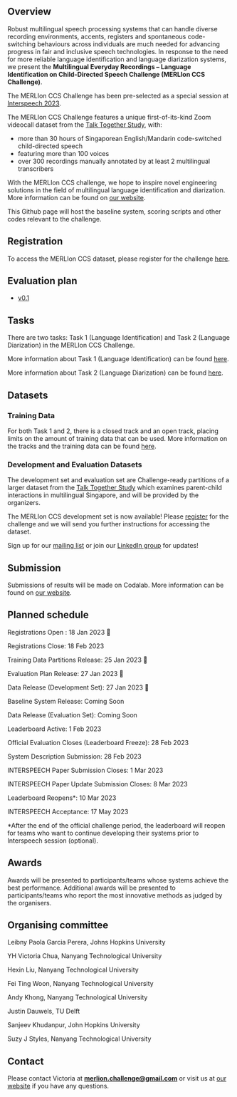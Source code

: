 
## Overview
Robust multilingual speech processing systems that can handle diverse recording 
environments, accents, registers and spontaneous code-switching behaviours across 
individuals are much needed for advancing progress in fair and inclusive speech 
technologies. In response to the need for more reliable language identification and language diarization systems, we present the **Multilingual Everyday Recordings – Language Identification on Child-Directed Speech Challenge (MERLIon CCS Challenge)**. 

The MERLIon CCS Challenge has been pre-selected as a special session at [Interspeech 2023](https://www.interspeech2023.org/). 

The MERLIon CCS Challenge features a unique first-of-its-kind Zoom videocall dataset from 
the [Talk Together Study](https://www.frontiersin.org/articles/10.3389/fpsyg.2021.734936/full), with:  
- more than 30 hours of Singaporean English/Mandarin code-switched child-directed 
speech  
- featuring more than 100 voices 
- over 300 recordings manually annotated by at least 2 multilingual transcribers 

With the MERLIon CCS challenge, we hope to inspire novel engineering solutions in the field of multilingual language identification and diarization. More information can be found on [our website](https://sites.google.com/view/merlion-ccs-challenge/). 

This Github page will host the baseline system, scoring scripts and other codes relevant to the challenge.

## Registration
To access the MERLIon CCS dataset, please register for the challenge [here](https://ntusingapore.qualtrics.com/jfe/form/SV_1LY2Irep9sEkITk?jfefe=new).


## Evaluation plan
- [v0.1](https://bit.ly/merlion-ccs-eval-plan-v1)


## Tasks

There are two tasks: Task 1 (Language Identification) and Task 2 (Language Diarization) in the MERLIon CCS Challenge. 

More information about Task 1 (Language Identification) can be found [here](https://sites.google.com/view/merlion-ccs-challenge/task-1?authuser=0).

More information about Task 2 (Language Diarization) can be found [here](https://sites.google.com/view/merlion-ccs-challenge/task-2?authuser=0).

## Datasets

### Training Data

For both Task 1 and 2, there is a closed track and an open track, placing limits on the amount of training data that can be used. More information on the tracks and the training data can be found [here](https://sites.google.com/view/merlion-ccs-challenge/datasets?authuser=0).

### Development and Evaluation Datasets 
The development set and evaluation set are Challenge-ready partitions of a larger dataset from the [Talk Together Study](https://www.frontiersin.org/articles/10.3389/fpsyg.2021.734936/full) which examines parent-child interactions in multilingual Singapore, and will be provided by the organizers. 

The MERLIon CCS development set is now available! Please [register](https://ntusingapore.qualtrics.com/jfe/form/SV_1LY2Irep9sEkITk) for the challenge and we will send you further instructions for accessing the dataset.  

Sign up for our [mailing list](https://groups.google.com/u/1/g/merlion-ccs-challenge) or join our [LinkedIn group](https://www.linkedin.com/groups/14193386/) for updates!


## Submission

Submissions of results will be made on Codalab. More information can be found on [our website](https://sites.google.com/view/merlion-ccs-challenge/submission?authuser=0).

## Planned schedule
Registrations Open : 18 Jan 2023 🎉

Registrations Close: 18 Feb 2023

Training Data Partitions Release: 25 Jan 2023 🎉

Evaluation Plan Release: 27 Jan 2023 🎉

Data Release (Development Set): 27 Jan 2023 🎉

Baseline System Release: Coming Soon 

Data Release (Evaluation Set): Coming Soon

Leaderboard Active: 1 Feb 2023

Official Evaluation Closes (Leaderboard Freeze): 28 Feb 2023

System Description Submission: 28 Feb 2023

INTERSPEECH Paper Submission Closes: 1 Mar 2023

INTERSPEECH Paper Update Submission Closes: 8 Mar 2023

Leaderboard Reopens*: 10 Mar 2023

INTERSPEECH Acceptance: 17 May 2023

*After the end of the official challenge period, the leaderboard will reopen for teams who want to continue developing their systems prior to Interspeech session (optional).


## Awards
Awards will be presented to participants/teams whose systems achieve the best performance.  Additional awards will be presented to participants/teams who report the most innovative methods as judged by the organisers.


## Organising committee
Leibny Paola Garcia Perera, Johns Hopkins University

YH Victoria Chua, Nanyang Technological University

Hexin Liu, Nanyang Technological University

Fei Ting Woon, Nanyang Technological University

Andy Khong, Nanyang Technological University

Justin Dauwels, TU Delft

Sanjeev Khudanpur, John Hopkins University

Suzy J Styles, Nanyang Technological University


## Contact
Please contact Victoria at **merlion.challenge@gmail.com** or visit us at [our website](https://sites.google.com/view/merlion-ccs-challenge/) if you have any questions.
